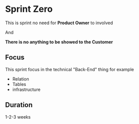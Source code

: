 # Sprint Zero
This is sprint no need for __Product Owner__ to involved

And 

__There is no anything to be showed to the Customer__ 

## Focus
This sprint focus in the technical "Back-End" thing for example
* Relation
* Tables
* infrastructure

## Duration
1-2-3 weeks